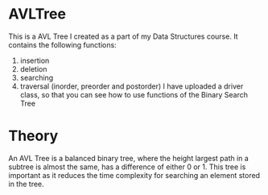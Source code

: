 # AVLTree
This is a AVL Tree I created as a part of my Data Structures course. 
It contains the following functions:
1) insertion
2) deletion
3) searching
4) traversal (inorder, preorder and postorder)
I have uploaded a driver class, so that you can see how to use functions of the Binary Search Tree

# Theory
An AVL Tree is a balanced binary tree, where the height largest path in a subtree is almost the same, has a difference of either 0 or 1. This tree is important as it reduces the time complexity for searching an element stored in the tree.
